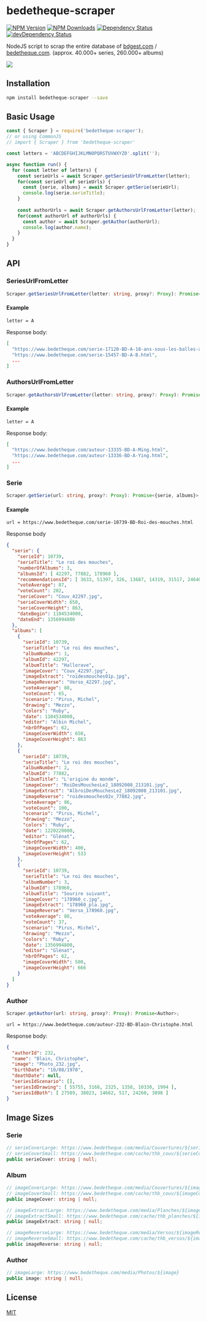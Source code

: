 # bedetheque-scraper
[![NPM Version][npm-image]][npm-url]
[![NPM Downloads][downloads-image]][downloads-url]
[![Dependency Status][david-image]][david-url]
[![devDependency Status][david-dev-image]][david-dev-url]

NodeJS script to scrap the entire database of [bdgest.com](https://www.bdgest.com/) / [bedetheque.com](https://www.bedetheque.com/). (approx. 40.000+ series, 260.000+ albums)

<img src="https://www.bdgest.com/skin/logo_bdgest_250.png">

## Installation

```bash
npm install bedetheque-scraper --save
```

## Basic Usage

```javascript
const { Scraper } = require('bedetheque-scraper');
// or using CommonJS
// import { Scraper } from 'bedetheque-scraper'

const letters = 'ABCDEFGHIJKLMNOPQRSTUVWXYZ0'.split('');

async function run() {
  for (const letter of letters) {
    const serieUrls = await Scraper.getSeriesUrlFromLetter(letter);
    for(const serieUrl of serieUrls) {
      const {serie, albums} = await Scraper.getSerie(serieUrl);
      console.log(serie.serieTitle);
    }      
    
    const authorUrls = await Scraper.getAuthorsUrlFromLetter(letter);
    for(const authorUrl of authorUrls) {
      const author = await Scraper.getAuthor(authorUrl);
      console.log(author.name);
    }      
  }
}
```
## API
### SeriesUrlFromLetter
```ts
Scraper.getSeriesUrlFromLetter(letter: string, proxy?: Proxy): Promise<string[]>;
```
#### Example
`letter = A`

Response body:
```json
[
  "https://www.bedetheque.com/serie-17120-BD-A-18-ans-sous-les-balles-au-Vercors.html",
  "https://www.bedetheque.com/serie-15457-BD-A-B.html",
  ...
]
```
### AuthorsUrlFromLetter
```ts
Scraper.getAuthorsUrlFromLetter(letter: string, proxy?: Proxy): Promise<string[]>;
```
#### Example
`letter = A`

Response body:
```json
[
  "https://www.bedetheque.com/auteur-13335-BD-A-Ming.html",
  "https://www.bedetheque.com/auteur-13336-BD-A-Ying.html",
  ...
]
```
### Serie
```ts
Scraper.getSerie(url: string, proxy?: Proxy): Promise<{serie, albums}>;
```
#### Example
`url = https://www.bedetheque.com/serie-10739-BD-Roi-des-mouches.html`

Response body
```json
{
  "serie": {
    "serieId": 10739,
    "serieTitle": "Le roi des mouches",
    "numberOfAlbums": 3,
    "albumsId": [ 42297, 77882, 178960 ],
    "recommendationsId": [ 3633, 51397, 326, 13687, 14319, 31517, 24640 ],
    "voteAverage": 87,
    "voteCount": 202,
    "serieCover": "Couv_42297.jpg",
    "serieCoverWidth": 650,
    "serieCoverHeight": 863,
    "dateBegin": 1104534000,
    "dateEnd": 1356994800 
  },
  "albums": [
    {
      "serieId": 10739,
      "serieTitle": "Le roi des mouches",
      "albumNumber": 1,
      "albumId": 42297,
      "albumTitle": "Hallorave",
      "imageCover": "Couv_42297.jpg",
      "imageExtract": "roidesmouches01p.jpg",
      "imageReverse": "Verso_42297.jpg",
      "voteAverage": 88,
      "voteCount": 65,
      "scenario": "Pirus, Michel",
      "drawing": "Mezzo",
      "colors": "Ruby",
      "date": 1104534000,
      "editor": "Albin Michel",
      "nbrOfPages": 62,
      "imageCoverWidth": 650,
      "imageCoverHeight": 863
    },
    {
      "serieId": 10739,
      "serieTitle": "Le roi des mouches",
      "albumNumber": 2,
      "albumId": 77882,
      "albumTitle": "L'origine du monde",
      "imageCover": "RoiDesMouchesLe2_18092008_213101.jpg",
      "imageExtract": "AlbroiDesMouchesLe2_18092008_213101.jpg",
      "imageReverse": "roidesmouches02v_77882.jpg",
      "voteAverage": 86,
      "voteCount": 100,
      "scenario": "Pirus, Michel",
      "drawing": "Mezzo",
      "colors": "Ruby",
      "date": 1220220000,
      "editor": "Glénat",
      "nbrOfPages": 62,
      "imageCoverWidth": 400,
      "imageCoverHeight": 533 
    },
    {
      "serieId": 10739,
      "serieTitle": "Le roi des mouches",
      "albumNumber": 3,
      "albumId": 178960,
      "albumTitle": "Sourire suivant",
      "imageCover": "178960_c.jpg",
      "imageExtract": "178960_pla.jpg",
      "imageReverse": "Verso_178960.jpg",
      "voteAverage": 88,
      "voteCount": 37,
      "scenario": "Pirus, Michel",
      "drawing": "Mezzo",
      "colors": "Ruby",
      "date": 1356994800,
      "editor": "Glénat",
      "nbrOfPages": 62,
      "imageCoverWidth": 500,
      "imageCoverHeight": 666
    }
  ]
}
```
### Author
```ts
Scraper.getAuthor(url: string, proxy?: Proxy): Promise<Author>;
```
`url = https://www.bedetheque.com/auteur-232-BD-Blain-Christophe.html`

Response body:
```json
{
  "authorId": 232,
  "name": "Blain, Christophe",
  "image": "Photo_232.jpg",
  "birthDate": "10/08/1970",
  "deathDate": null,
  "seriesIdScenario": [],
  "seriesIdDrawing": [ 55755, 3168, 2325, 1358, 10330, 1994 ],
  "seriesIdBoth": [ 27589, 38023, 14662, 517, 24260, 3898 ]
}
```

## Image Sizes
### Serie
```typescript
// serieCoverLarge: https://www.bedetheque.com/media/Couvertures/${serieCover}
// serieCoverSmall: https://www.bedetheque.com/cache/thb_couv/${serieCover}
public serieCover: string | null;
```
### Album
```typescript
// imageCoverLarge: https://www.bedetheque.com/media/Couvertures/${imageCover}
// imageCoverSmall: https://www.bedetheque.com/cache/thb_couv/${imageCover}
public imageCover: string | null;

// imageExtractLarge: https://www.bedetheque.com/media/Planches/${imageExtract}
// imageExtractSmall: https://www.bedetheque.com/cache/thb_planches/${imageExtract}
public imageExtract: string | null;

// imageReverseLarge: https://www.bedetheque.com/media/Versos/${imageReverse}
// imageReverseSmall: https://www.bedetheque.com/cache/thb_versos/${imageReverse}
public imageReverse: string | null;
```
### Author
```typescript
// imageLarge: https://www.bedetheque.com/media/Photos/${image}
public image: string | null;
```
## License

  [MIT](LICENSE)

[npm-image]: https://img.shields.io/npm/v/bedetheque-scraper.svg
[npm-url]: https://npmjs.com/package/bedetheque-scraper
[david-dev-image]: https://david-dm.org/givka/bedetheque-scraper/dev-status.svg
[david-dev-url]: https://david-dm.org/givka/bedetheque-scraper?type=dev
[david-image]: https://david-dm.org/givka/bedetheque-scraper.svg
[david-url]: https://david-dm.org/givka/bedetheque-scraper
[downloads-image]: https://img.shields.io/npm/dm/bedetheque-scraper.svg
[downloads-url]: https://npmjs.org/package/bedetheque-scraper
